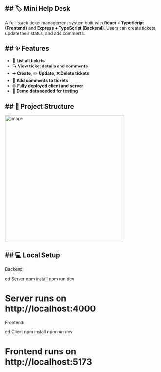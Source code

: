 ## ## 🏷️ **Mini Help Desk**

A full-stack ticket management system built with **React + TypeScript (Frontend)** and **Express + TypeScript (Backend)**. Users can create tickets, update their status, and add comments.  


## ## **✨ Features**

- 📃 **List all tickets**
- 🔍 **View ticket details and comments**
- ➕ **Create**, ✏️ **Update**, ❌ **Delete tickets**
- 💬 **Add comments to tickets**
- 🌐 **Fully deployed client and server**
- 🎯 **Demo data seeded for testing**


## ## **📁 Project Structure**
<img width="391" height="413" alt="image" src="https://github.com/user-attachments/assets/0d52e511-74bc-4371-90db-d6798552e117" />

## ## **💻 Local Setup**

Backend:

cd Server
npm install
npm run dev
# Server runs on http://localhost:4000

Frontend:

cd Client
npm install
npm run dev
# Frontend runs on http://localhost:5173





